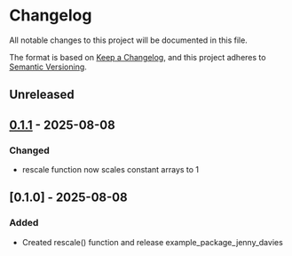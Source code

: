 # Changelog

All notable changes to this project will be documented in this file.

The format is based on [Keep a Changelog](https://keepachangelog.com/en/1.0.0/), 
and this project adheres to [Semantic Versioning](https://semver.org/spec/v2.0.0.html).

## Unreleased

## [0.1.1] - 2025-08-08

### Changed

- rescale function now scales constant arrays to 1

## [0.1.0] - 2025-08-08

### Added

- Created rescale() function and release example_package_jenny_davies

[0.1.1]: https://github.com/jenny-davies/example-package-jenny-davies/compare/v0.1.1...v0.1.0